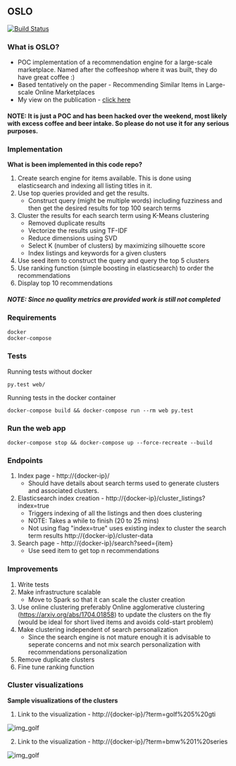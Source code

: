 ## OSLO

[![Build Status](https://travis-ci.org/nikhilRP/recommendation_engine.svg?branch=master)](https://travis-ci.org/nikhilRP/recommendation_engine)

### What is OSLO?
* POC implementation of a recommendation engine for a large-scale marketplace. Named after the coffeeshop where it was built, they do have great coffee :)
* Based tentatively on the paper - Recommending Similar Items in Large-scale Online Marketplaces
* My view on the publication - [click here](https://github.com/nikhilRP/recommendation_engine/blob/master/Review.md)

#### NOTE: It is just a POC and has been hacked over the weekend, most likely with excess coffee and beer intake. So please do not use it for any serious purposes.

### Implementation

**What is been implemented in this code repo?**

1. Create search engine for items available. This is done using elasticsearch and indexing all listing titles in it.
2. Use top queries provided and get the results.
    * Construct query (might be multiple words) including fuzziness and then get the desired results for top 100 search terms
3. Cluster the results for each search term using K-Means clustering
    * Removed duplicate results
    * Vectorize the results using TF-IDF
    * Reduce dimensions using SVD
    * Select K (number of clusters) by maximizing silhouette score
    * Index listings and keywords for a given clusters
4. Use seed item to construct the query and query the top 5 clusters
5. Use ranking function (simple boosting in elasticsearch) to order the recommendations
6. Display top 10 recommendations

##### NOTE: Since no quality metrics are provided work is still not completed

### Requirements

    docker
    docker-compose

### Tests

  Running tests without docker

    py.test web/

  Running tests in the docker container

    docker-compose build && docker-compose run --rm web py.test

### Run the web app

    docker-compose stop && docker-compose up --force-recreate --build


### Endpoints

1. Index page - http://{docker-ip}/
    - Should have details about search terms used to generate clusters and associated clusters.
2.  Elasticsearch index creation -  http://{docker-ip}/cluster_listings?index=true
    - Triggers indexing of all the listings and then does clustering
    - NOTE: Takes a while to finish (20 to 25 mins)
    - Not using flag "index=true" uses existing index to cluster the search term results http://{docker-ip}/cluster-data
3. Search page - http://{docker-ip}/search?seed={item}
    - Use seed item to get top n recommendations

### Improvements

1. Write tests
2. Make infrastructure scalable
    - Move to Spark so that it can scale the cluster creation
3. Use online clustering preferably Online agglomerative clustering (https://arxiv.org/abs/1704.01858) to update the clusters on the fly (would be ideal for short lived items and avoids cold-start problem)
4. Make clustering independent of search personalization
    - Since the search engine is not mature enough it is advisable to seperate concerns and not mix search personalization with recommendations personalization
5. Remove duplicate clusters
6. Fine tune ranking function

### Cluster visualizations

**Sample visualizations of the clusters**

1. Link to the visualization - http://{docker-ip}/?term=golf%205%20gti

![img_golf](https://github.com/nikhilRP/oslo/tree/master/img/cluster1.jpg)

2. Link to the visualization - http://{docker-ip}/?term=bmw%201%20series

![img_golf](https://github.com/nikhilRP/oslo/tree/master/img/cluster4.jpg)

